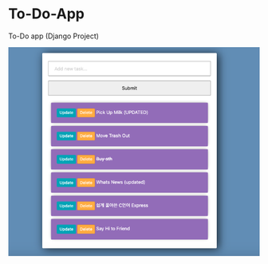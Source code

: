 # To-Do-App
To-Do app (Django Project) 

![alt text](https://github.com/barkhayot/To-Do-App/blob/main/Screen%20Shot%202020-10-23%20at%203.22.47%20PM.png)
